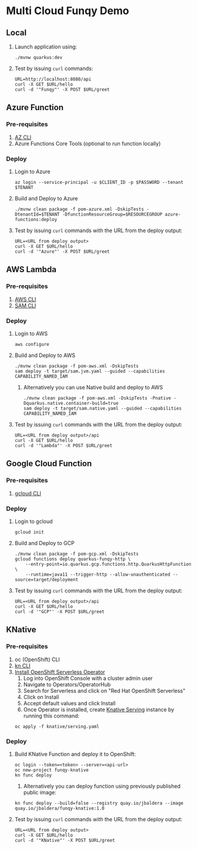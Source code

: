 # Multi Cloud Funqy Demo

## Local

1. Launch application using:
    ```
    ./mvnw quarkus:dev
    ```
1. Test by issuing `curl` commands:
    ```
    URL=http://localhost:8080/api
    curl -X GET $URL/hello 
    curl -d '"Funqy"' -X POST $URL/greet
    ```

## Azure Function

### Pre-requisites

1. [AZ CLI](https://learn.microsoft.com/en-us/cli/azure/install-azure-cli)
1. Azure Functions Core Tools (optional to run function locally)

### Deploy

1. Login to Azure
    ```
    az login --service-principal -u $CLIENT_ID -p $PASSWORD --tenant $TENANT
    ```

1. Build and Deploy to Azure
        
    ```
    ./mvnw clean package -f pom-azure.xml -DskipTests -DtenantId=$TENANT -DfunctionResourceGroup=$RESOURCEGROUP azure-functions:deploy
    ```

1. Test by issuing `curl` commands with the URL from the deploy output:
    ```
    URL=<URL from deploy output>
    curl -X GET $URL/hello 
    curl -d '"Azure"' -X POST $URL/greet
    ```

## AWS Lambda

### Pre-requisites

1. [AWS CLI](https://docs.aws.amazon.com/cli/latest/userguide/getting-started-install.html)
1. [SAM CLI](https://docs.aws.amazon.com/serverless-application-model/latest/developerguide/install-sam-cli.html)

### Deploy

1. Login to AWS
    ```
    aws configure
    ```

1. Build and Deploy to AWS
        
    ```
    ./mvnw clean package -f pom-aws.xml -DskipTests
    sam deploy -t target/sam.jvm.yaml --guided --capabilities CAPABILITY_NAMED_IAM
    ```
   1. Alternatively you can use Native build and deploy to AWS
        ```
        ./mvnw clean package -f pom-aws.xml -DskipTests -Pnative -Dquarkus.native.container-build=true
        sam deploy -t target/sam.native.yaml --guided --capabilities CAPABILITY_NAMED_IAM
        ```

1. Test by issuing `curl` commands with the URL from the deploy output:
    ```
    URL=<URL from deploy output>/api
    curl -X GET $URL/hello 
    curl -d '"Lambda"' -X POST $URL/greet
    ```

## Google Cloud Function

### Pre-requisites

1. [gcloud CLI](https://cloud.google.com/sdk/docs/install)

### Deploy

1. Login to gcloud
    ```
    gcloud init
    ```

1. Build and Deploy to GCP
    ```
    ./mvnw clean package -f pom-gcp.xml -DskipTests
    gcloud functions deploy quarkus-funqy-http \
        --entry-point=io.quarkus.gcp.functions.http.QuarkusHttpFunction \
        --runtime=java11 --trigger-http --allow-unauthenticated --source=target/deployment

    ```
1. Test by issuing `curl` commands with the URL from the deploy output:
    ```
    URL=<URL from deploy output>/api
    curl -X GET $URL/hello 
    curl -d '"GCP"' -X POST $URL/greet
    ```

## KNative

### Pre-requisites

1. oc (OpenShift) CLI
1. [kn CLI](https://docs.openshift.com/container-platform/4.12/serverless/install/installing-kn.html)
1. [Install OpenShift Serverless Operator](https://docs.openshift.com/container-platform/4.12/serverless/install/install-serverless-operator.html)
    1. Log into OpenShift Console with a cluster admin user
    1. Navigate to Operators/OperatorHub
    1. Search for Serverless and click on "Red Hat OpenShift Serverless"
    1. Click on Install
    1. Accept default values and click Install
    1. Once Operator is installed, create [Knative Serving](https://docs.openshift.com/container-platform/4.12/serverless/install/installing-knative-serving.html#installing-knative-serving) instance by running this command:
    ```
    oc apply -f knative/serving.yaml
    ```
### Deploy

1. Build KNative Function and deploy it to OpenShift:
    ```
    oc login --token=<token> --server=<api-url>
    oc new-project funqy-knative
    kn func deploy
    ```

    1. Alternatively you can deploy function using previously published public image:
    ```
    kn func deploy --build=false --registry quay.io/jbaldera --image quay.io/jbaldera/funqy-knative:1.0
    ```

1. Test by issuing `curl` commands with the URL from the deploy output:
    ```
    URL=<URL from deploy output>
    curl -X GET $URL/hello 
    curl -d '"KNative"' -X POST $URL/greet
    ```
